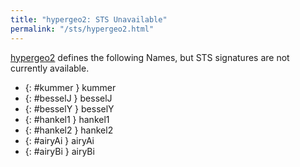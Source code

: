```yaml
---
title: "hypergeo2: STS Unavailable"
permalink: "/sts/hypergeo2.html"
---
```






[hypergeo2](/cd/hypergeo2)
defines the following Names, but STS signatures are not currently available.


 *  {: #kummer } kummer
 *  {: #besselJ } besselJ
 *  {: #besselY } besselY
 *  {: #hankel1 } hankel1
 *  {: #hankel2 } hankel2
 *  {: #airyAi } airyAi
 *  {: #airyBi } airyBi